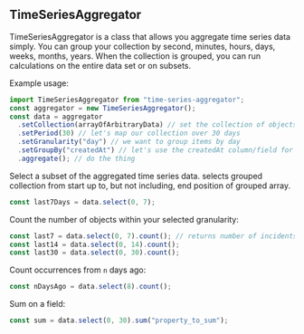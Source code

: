 ## TimeSeriesAggregator

TimeSeriesAggregator is a class that allows you aggregate time series data simply. You can group your collection by second, minutes, hours, days, weeks, months, years. When the collection is grouped, you can run calculations on the entire data set or on subsets.

Example usage:

```typescript
import TimeSeriesAggregator from "time-series-aggregator";
const aggregator = new TimeSeriesAggregator();
const data = aggregator
  .setCollection(arrayOfArbitraryData) // set the collection of objects - this is an array of objects with a datetime field e.g. [{ id: 1, date: "2019-01-14 12:53:05"}, { id: 2, date: "2019-01-13 11:23:45"}]
  .setPeriod(30) // let's map our collection over 30 days
  .setGranularity("day") // we want to group items by day
  .setGroupBy("createdAt") // let's use the createdAt column/field for grouping our collection
  .aggregate(); // do the thing
```

Select a subset of the aggregated time series data. selects grouped collection from start up to, but not including, end position of grouped array.

```typescript
const last7Days = data.select(0, 7);
```

Count the number of objects within your selected granularity:

```typescript
const last7 = data.select(0, 7).count(); // returns number of incidents over the last n days
const last14 = data.select(0, 14).count();
const last30 = data.select(0, 30).count();
```

Count occurrences from `n` days ago:

```typescript
const nDaysAgo = data.select(8).count();
```

Sum on a field:

```typescript
const sum = data.select(0, 30).sum("property_to_sum");
```